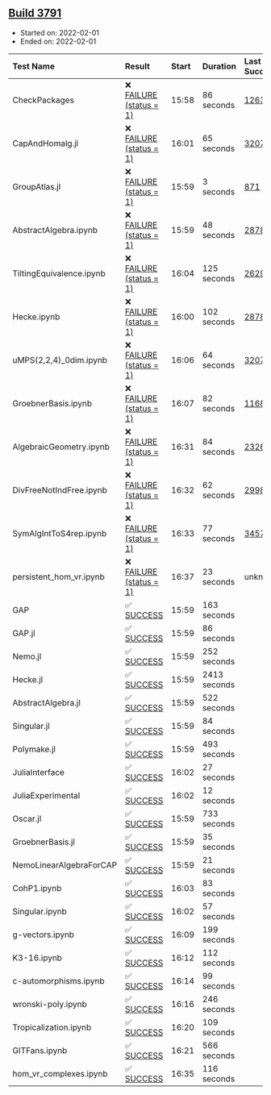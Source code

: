 ## [Build 3791](https://oscarci.mathematik.uni-kl.de/job/oscar-stable/3791/)

* Started on: 2022-02-01
* Ended on: 2022-02-01

| Test Name    | Result | Start | Duration | Last Success | First Failure |
|:-------------|:-------|:------|:---------|:-------------|:--------------|
| CheckPackages | ❌ [FAILURE (status = 1)](https://oscarci.mathematik.uni-kl.de/job/oscar-stable/3791/artifact/logs/build-3791/CheckPackages.log) | 15:58 | 86 seconds | [1263](https://oscarci.mathematik.uni-kl.de/job/oscar-stable/1263/) | [1264](https://oscarci.mathematik.uni-kl.de/job/oscar-stable/1264/) |
| CapAndHomalg.jl | ❌ [FAILURE (status = 1)](https://oscarci.mathematik.uni-kl.de/job/oscar-stable/3791/artifact/logs/build-3791/CapAndHomalg.jl.log) | 16:01 | 65 seconds | [3207](https://oscarci.mathematik.uni-kl.de/job/oscar-stable/3207/) | [3208](https://oscarci.mathematik.uni-kl.de/job/oscar-stable/3208/) |
| GroupAtlas.jl | ❌ [FAILURE (status = 1)](https://oscarci.mathematik.uni-kl.de/job/oscar-stable/3791/artifact/logs/build-3791/GroupAtlas.jl.log) | 15:59 | 3 seconds | [871](https://oscarci.mathematik.uni-kl.de/job/oscar-stable/871/) | [872](https://oscarci.mathematik.uni-kl.de/job/oscar-stable/872/) |
| AbstractAlgebra.ipynb | ❌ [FAILURE (status = 1)](https://oscarci.mathematik.uni-kl.de/job/oscar-stable/3791/artifact/logs/build-3791/AbstractAlgebra.ipynb.log) | 15:59 | 48 seconds | [2878](https://oscarci.mathematik.uni-kl.de/job/oscar-stable/2878/) | [2879](https://oscarci.mathematik.uni-kl.de/job/oscar-stable/2879/) |
| TiltingEquivalence.ipynb | ❌ [FAILURE (status = 1)](https://oscarci.mathematik.uni-kl.de/job/oscar-stable/3791/artifact/logs/build-3791/TiltingEquivalence.ipynb.log) | 16:04 | 125 seconds | [2629](https://oscarci.mathematik.uni-kl.de/job/oscar-stable/2629/) | [2630](https://oscarci.mathematik.uni-kl.de/job/oscar-stable/2630/) |
| Hecke.ipynb | ❌ [FAILURE (status = 1)](https://oscarci.mathematik.uni-kl.de/job/oscar-stable/3791/artifact/logs/build-3791/Hecke.ipynb.log) | 16:00 | 102 seconds | [2878](https://oscarci.mathematik.uni-kl.de/job/oscar-stable/2878/) | [2879](https://oscarci.mathematik.uni-kl.de/job/oscar-stable/2879/) |
| uMPS(2,2,4)_0dim.ipynb | ❌ [FAILURE (status = 1)](https://oscarci.mathematik.uni-kl.de/job/oscar-stable/3791/artifact/logs/build-3791/uMPS-2-2-4-_0dim.ipynb.log) | 16:06 | 64 seconds | [3207](https://oscarci.mathematik.uni-kl.de/job/oscar-stable/3207/) | [3208](https://oscarci.mathematik.uni-kl.de/job/oscar-stable/3208/) |
| GroebnerBasis.ipynb | ❌ [FAILURE (status = 1)](https://oscarci.mathematik.uni-kl.de/job/oscar-stable/3791/artifact/logs/build-3791/GroebnerBasis.ipynb.log) | 16:07 | 82 seconds | [1168](https://oscarci.mathematik.uni-kl.de/job/oscar-stable/1168/) | [1169](https://oscarci.mathematik.uni-kl.de/job/oscar-stable/1169/) |
| AlgebraicGeometry.ipynb | ❌ [FAILURE (status = 1)](https://oscarci.mathematik.uni-kl.de/job/oscar-stable/3791/artifact/logs/build-3791/AlgebraicGeometry.ipynb.log) | 16:31 | 84 seconds | [2326](https://oscarci.mathematik.uni-kl.de/job/oscar-stable/2326/) | [2327](https://oscarci.mathematik.uni-kl.de/job/oscar-stable/2327/) |
| DivFreeNotIndFree.ipynb | ❌ [FAILURE (status = 1)](https://oscarci.mathematik.uni-kl.de/job/oscar-stable/3791/artifact/logs/build-3791/DivFreeNotIndFree.ipynb.log) | 16:32 | 62 seconds | [2998](https://oscarci.mathematik.uni-kl.de/job/oscar-stable/2998/) | [2999](https://oscarci.mathematik.uni-kl.de/job/oscar-stable/2999/) |
| SymAlgIntToS4rep.ipynb | ❌ [FAILURE (status = 1)](https://oscarci.mathematik.uni-kl.de/job/oscar-stable/3791/artifact/logs/build-3791/SymAlgIntToS4rep.ipynb.log) | 16:33 | 77 seconds | [3457](https://oscarci.mathematik.uni-kl.de/job/oscar-stable/3457/) | [3458](https://oscarci.mathematik.uni-kl.de/job/oscar-stable/3458/) |
| persistent_hom_vr.ipynb | ❌ [FAILURE (status = 1)](https://oscarci.mathematik.uni-kl.de/job/oscar-stable/3791/artifact/logs/build-3791/persistent_hom_vr.ipynb.log) | 16:37 | 23 seconds | unknown | unknown |
| GAP | ✅ [SUCCESS](https://oscarci.mathematik.uni-kl.de/job/oscar-stable/3791/artifact/logs/build-3791/GAP.log) | 15:59 | 163 seconds |  |  |
| GAP.jl | ✅ [SUCCESS](https://oscarci.mathematik.uni-kl.de/job/oscar-stable/3791/artifact/logs/build-3791/GAP.jl.log) | 15:59 | 86 seconds |  |  |
| Nemo.jl | ✅ [SUCCESS](https://oscarci.mathematik.uni-kl.de/job/oscar-stable/3791/artifact/logs/build-3791/Nemo.jl.log) | 15:59 | 252 seconds |  |  |
| Hecke.jl | ✅ [SUCCESS](https://oscarci.mathematik.uni-kl.de/job/oscar-stable/3791/artifact/logs/build-3791/Hecke.jl.log) | 15:59 | 2413 seconds |  |  |
| AbstractAlgebra.jl | ✅ [SUCCESS](https://oscarci.mathematik.uni-kl.de/job/oscar-stable/3791/artifact/logs/build-3791/AbstractAlgebra.jl.log) | 15:59 | 522 seconds |  |  |
| Singular.jl | ✅ [SUCCESS](https://oscarci.mathematik.uni-kl.de/job/oscar-stable/3791/artifact/logs/build-3791/Singular.jl.log) | 15:59 | 84 seconds |  |  |
| Polymake.jl | ✅ [SUCCESS](https://oscarci.mathematik.uni-kl.de/job/oscar-stable/3791/artifact/logs/build-3791/Polymake.jl.log) | 15:59 | 493 seconds |  |  |
| JuliaInterface | ✅ [SUCCESS](https://oscarci.mathematik.uni-kl.de/job/oscar-stable/3791/artifact/logs/build-3791/JuliaInterface.log) | 16:02 | 27 seconds |  |  |
| JuliaExperimental | ✅ [SUCCESS](https://oscarci.mathematik.uni-kl.de/job/oscar-stable/3791/artifact/logs/build-3791/JuliaExperimental.log) | 16:02 | 12 seconds |  |  |
| Oscar.jl | ✅ [SUCCESS](https://oscarci.mathematik.uni-kl.de/job/oscar-stable/3791/artifact/logs/build-3791/Oscar.jl.log) | 15:59 | 733 seconds |  |  |
| GroebnerBasis.jl | ✅ [SUCCESS](https://oscarci.mathematik.uni-kl.de/job/oscar-stable/3791/artifact/logs/build-3791/GroebnerBasis.jl.log) | 15:59 | 35 seconds |  |  |
| NemoLinearAlgebraForCAP | ✅ [SUCCESS](https://oscarci.mathematik.uni-kl.de/job/oscar-stable/3791/artifact/logs/build-3791/NemoLinearAlgebraForCAP.log) | 15:59 | 21 seconds |  |  |
| CohP1.ipynb | ✅ [SUCCESS](https://oscarci.mathematik.uni-kl.de/job/oscar-stable/3791/artifact/logs/build-3791/CohP1.ipynb.log) | 16:03 | 83 seconds |  |  |
| Singular.ipynb | ✅ [SUCCESS](https://oscarci.mathematik.uni-kl.de/job/oscar-stable/3791/artifact/logs/build-3791/Singular.ipynb.log) | 16:02 | 57 seconds |  |  |
| g-vectors.ipynb | ✅ [SUCCESS](https://oscarci.mathematik.uni-kl.de/job/oscar-stable/3791/artifact/logs/build-3791/g-vectors.ipynb.log) | 16:09 | 199 seconds |  |  |
| K3-16.ipynb | ✅ [SUCCESS](https://oscarci.mathematik.uni-kl.de/job/oscar-stable/3791/artifact/logs/build-3791/K3-16.ipynb.log) | 16:12 | 112 seconds |  |  |
| c-automorphisms.ipynb | ✅ [SUCCESS](https://oscarci.mathematik.uni-kl.de/job/oscar-stable/3791/artifact/logs/build-3791/c-automorphisms.ipynb.log) | 16:14 | 99 seconds |  |  |
| wronski-poly.ipynb | ✅ [SUCCESS](https://oscarci.mathematik.uni-kl.de/job/oscar-stable/3791/artifact/logs/build-3791/wronski-poly.ipynb.log) | 16:16 | 246 seconds |  |  |
| Tropicalization.ipynb | ✅ [SUCCESS](https://oscarci.mathematik.uni-kl.de/job/oscar-stable/3791/artifact/logs/build-3791/Tropicalization.ipynb.log) | 16:20 | 109 seconds |  |  |
| GITFans.ipynb | ✅ [SUCCESS](https://oscarci.mathematik.uni-kl.de/job/oscar-stable/3791/artifact/logs/build-3791/GITFans.ipynb.log) | 16:21 | 566 seconds |  |  |
| hom_vr_complexes.ipynb | ✅ [SUCCESS](https://oscarci.mathematik.uni-kl.de/job/oscar-stable/3791/artifact/logs/build-3791/hom_vr_complexes.ipynb.log) | 16:35 | 116 seconds |  |  |
